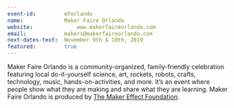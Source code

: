 ```yaml
---
event-id:         mforlando
name:             Maker Faire Orlando 
website:              www.makerfaireorlando.com
email:            makers@makerfaireorlando.com
next-dates-text:  November 9th & 10th, 2019
featured:         true
---
```


Maker Faire Orlando is a community-organized, family-friendly celebration featuring local do-it-yourself science, art, rockets, robots, crafts, technology, music, hands-on-activities, and more. It’s an event where people show what they are making and share what they are learning. Maker Faire Orlando is produced by [The Maker Effect Foundation](www.themakereffect.org).

